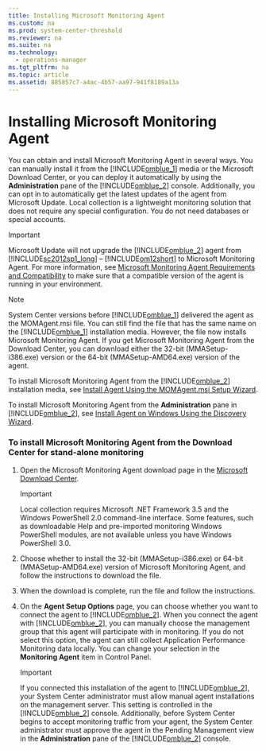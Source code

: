```yaml
---
title: Installing Microsoft Monitoring Agent
ms.custom: na
ms.prod: system-center-threshold
ms.reviewer: na
ms.suite: na
ms.technology: 
  - operations-manager
ms.tgt_pltfrm: na
ms.topic: article
ms.assetid: 885857c7-a4ac-4b57-aa97-941f8189a13a
---
```

# Installing Microsoft Monitoring Agent
You can obtain and install Microsoft Monitoring Agent in several ways. You can manually install it from the [!INCLUDE[omblue_1](../../om/manage/includes/omblue_1_md.md)] media or the Microsoft Download Center, or you can deploy it automatically by using the **Administration** pane of the [!INCLUDE[omblue_2](../../om/manage/includes/omblue_2_md.md)] console. Additionally, you can opt in to automatically get the latest updates of the agent from Microsoft Update. Local collection is a lightweight monitoring solution that does not require any special configuration. You do not need databases or special accounts.  
  
> [!IMPORTANT]  
> Microsoft Update will not upgrade the [!INCLUDE[omblue_2](../../om/manage/includes/omblue_2_md.md)] agent from [!INCLUDE[sc2012sp1_long](../../om/manage/includes/sc2012sp1_long_md.md)] – [!INCLUDE[om12short](../../om/manage/includes/om12short_md.md)] to Microsoft Monitoring Agent. For more information, see [Microsoft Monitoring Agent Requirements and Compatibility](../../om/manage/Microsoft-Monitoring-Agent-Requirements-and-Compatibility.md) to make sure that a compatible version of the agent is running in your environment.  
  
> [!NOTE]  
> System Center versions before [!INCLUDE[omblue_1](../../om/manage/includes/omblue_1_md.md)] delivered the agent as the MOMAgent.msi file. You can still find the file that has the same name on the [!INCLUDE[omblue_1](../../om/manage/includes/omblue_1_md.md)] installation media. However, the file now installs Microsoft Monitoring Agent. If you get Microsoft Monitoring Agent from the Download Center, you can download either the 32\-bit \(MMASetup\-i386.exe\) version or the 64\-bit \(MMASetup\-AMD64.exe\) version of the agent.  
  
To install Microsoft Monitoring Agent from the [!INCLUDE[omblue_2](../../om/manage/includes/omblue_2_md.md)] installation media, see [Install Agent Using the MOMAgent.msi Setup Wizard](http://go.microsoft.com/fwlink/?LinkId=323496).  
  
To install Microsoft Monitoring Agent from the **Administration** pane in [!INCLUDE[omblue_2](../../om/manage/includes/omblue_2_md.md)], see [Install Agent on Windows Using the Discovery Wizard](http://go.microsoft.com/fwlink/?LinkId=323497).  
  
### To install Microsoft Monitoring Agent from the Download Center for stand\-alone monitoring  
  
1.  Open the Microsoft Monitoring Agent download page in the [Microsoft Download Center](http://go.microsoft.com/fwlink/?LinkID=309771).  
  
    > [!IMPORTANT]  
    > Local collection requires Microsoft .NET Framework 3.5 and the Windows PowerShell 2.0 command\-line interface. Some features, such as downloadable Help and pre\-imported monitoring Windows PowerShell modules, are not available unless you have Windows PowerShell 3.0.  
  
2.  Choose whether to install the 32\-bit \(MMASetup\-i386.exe\) or 64\-bit \(MMASetup\-AMD64.exe\) version of Microsoft Monitoring Agent, and follow the instructions to download the file.  
  
3.  When the download is complete, run the file and follow the instructions.  
  
4.  On the **Agent Setup Options** page, you can choose whether you want to connect the agent to [!INCLUDE[omblue_2](../../om/manage/includes/omblue_2_md.md)]. When you connect the agent with [!INCLUDE[omblue_2](../../om/manage/includes/omblue_2_md.md)], you can manually choose the management group that this agent will participate with in monitoring. If you do not select this option, the agent can still collect Application Performance Monitoring data locally. You can change your selection in the **Monitoring Agent** item in Control Panel.  
  
    > [!IMPORTANT]  
    > If you connected this installation of the agent to [!INCLUDE[omblue_2](../../om/manage/includes/omblue_2_md.md)], your System Center administrator must allow manual agent installations on the management server. This setting is controlled in the [!INCLUDE[omblue_2](../../om/manage/includes/omblue_2_md.md)] console. Additionally, before System Center begins to accept monitoring traffic from your agent, the System Center administrator must approve the agent in the Pending Management view in the **Administration** pane of the [!INCLUDE[omblue_2](../../om/manage/includes/omblue_2_md.md)] console.  
  
